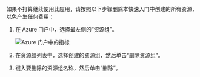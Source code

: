 如果不打算继续使用此应用，请按照以下步骤删除本快速入门中创建的所有资源，以免产生任何费用：

1. 在 Azure 门户中，选择最左侧的“资源组”。  

   ![Azure 门户中的指标](./media/cosmos-db-delete-resource-group/delete-resources.png)

2. 在资源组列表中，选择创建的资源组，然后单击“删除资源组”。

3. 键入要删除的资源组名称，然后单击“删除”。
<!-- Update_Description: wording update -->
<!--ms.date: 12/25/2017-->